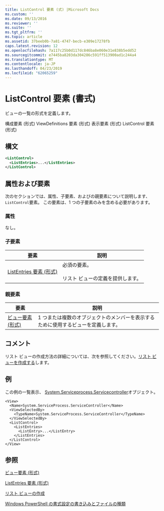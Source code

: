 ```yaml
---
title: ListControl 要素 (式) |Microsoft Docs
ms.custom: ''
ms.date: 09/13/2016
ms.reviewer: ''
ms.suite: ''
ms.tgt_pltfrm: ''
ms.topic: article
ms.assetid: 37beeb0b-7a81-4747-becb-e309e17278fb
caps.latest.revision: 12
ms.openlocfilehash: 7a117c25b0d117dc846ba8e060e31e838b5edd52
ms.sourcegitcommit: e7445ba8203da304286c591ff513900ad1c244a4
ms.translationtype: MT
ms.contentlocale: ja-JP
ms.lasthandoff: 04/23/2019
ms.locfileid: "62065259"
---
```

# <a name="listcontrol-element-format"></a>ListControl 要素 (書式)

ビューの一覧の形式を定義します。

構成要素 (形式) ViewDefinitions 要素 (形式) 表示要素 (形式) ListControl 要素 (形式)

## <a name="syntax"></a>構文

```xml
<ListControl>
  <ListEntries>...</ListEntries>
</ListControl>

```

## <a name="attributes-and-elements"></a>属性および要素

次のセクションでは、属性、子要素、およびの親要素について説明します、`ListControl`要素。 この要素は、1 つの子要素のみを含める必要があります。

### <a name="attributes"></a>属性

なし。

### <a name="child-elements"></a>子要素

|要素|説明|
|-------------|-----------------|
|[ListEntries 要素 (形式)](./listentries-element-for-listcontrol-format.md)|必須の要素。<br /><br /> リスト ビューの定義を提供します。|

### <a name="parent-elements"></a>親要素

|要素|説明|
|-------------|-----------------|
|[ビュー要素 (形式)](./view-element-format.md)|1 つまたは複数のオブジェクトのメンバーを表示するために使用するビューを定義します。|

## <a name="remarks"></a>コメント

リスト ビューの作成方法の詳細については、次を参照してください。[リスト ビューを作成する](./creating-a-list-view.md)します。

## <a name="example"></a>例

この例の一覧表示、 [System.Serviceprocess.Servicecontroller](/dotnet/api/System.ServiceProcess.ServiceController)オブジェクト。

```
<View>
  <Name>System.ServiceProcess.ServiceController</Name>
  <ViewSelectedBy>
    <TypeName>System.ServiceProcess.ServiceController</TypeName>
  </ViewSelectedBy>
  <ListControl>
    <ListEntries>
      <ListEntry>...</ListEntry>
    </ListEntries>
  </ListControl>
</View>
```

## <a name="see-also"></a>参照

[ビュー要素 (形式)](./view-element-format.md)

[ListEntries 要素 (形式)](./listentries-element-for-listcontrol-format.md)

[リスト ビューの作成](./creating-a-list-view.md)

[Windows PowerShell の書式設定の書き込みとファイルの種類](./writing-a-powershell-formatting-file.md)
